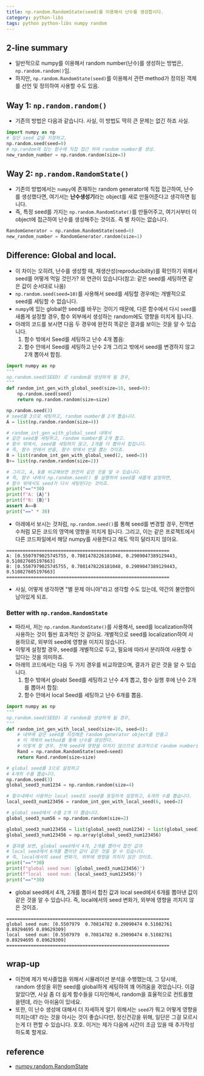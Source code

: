 ```yaml
---
title: np.random.RandomState(seed)를 이용해서 난수를 생성합시다.
category: python-libs
tags: python python-libs numpy random
---
```


## 2-line summary 

- 일반적으로 numpy를 이용해서 random number(난수)를 생성하는 방법은, `np.random.random()`임. 
- 하지만, `np.random.RandomState(seed)`를 이용해서 관련 method가 정의된 객체를 선언 및 정의하여 사용할 수도 있음. 

## Way 1: `np.random.random()`

- 기존의 방법은 다음과 같습니다. 사실, 이 방법도 딱히 큰 문제는 없긴 하죠 사실.

```python
import numpy as np 
# 일단 seed 값을 지정하고, 
np.random.seed(seed=0) 
# np.random에 있는 함수에 직접 접근 하여 random number를 생성. 
new_random_number = np.random.random(size=3)
```

## Way 2: `np.random.RandomState()`

- 기존의 방법에서는 `numpy`에 존재하는 random generator에 직접 접근하여, 난수를 생성했다면, 여기서는 **난수생성기**라는 object를 새로 만들어준다고 생각하면 됩니다. 
- 즉, 특정 seed를 가지는 `np.random.RandomState()`를 만들어주고, 여기서부터 이 object에 접근하여 난수를 생성해주는 것이죠. 즉 별 차이는 없습니다. 

```python 
RandomGenerator = np.random.RandomState(seed=0)
new_random_number = RandomGenerator.random(size=1)
```

## Difference: Global and local. 

- 이 차이는 오히려, 난수를 생성할 때, 재생산성(reproducibility)를 확인하기 위해서 seed를 어떻게 먹일 것인가? 와 연관이 있습니다(참고: 같은 seed를 세팅하면 같은 값이 순서대로 나옴)
- `np.random.seed(seed=10)`를 사용해서 seed를 세팅할 경우에는 개별적으로 seed를 세팅할 수 없습니다. 
- `numpy`에 있는 global한 seed를 바꾸는 것이기 때문에, 다른 함수에서 다시 `seed`를 새롭게 설정할 경우, 함수 외부에서 생성하는 random에도 영향을 미치게 됩니다. 
- 아래의 코드를 보시면 다음 두 경우에 완전히 똑같은 결과를 보이는 것을 알 수 있습니다. 
    1) 함수 밖에서 Seed를 세팅하고 난수 4개 뽑음: 
    2) 함수 안에서 Seed를 세팅하고 난수 2개 그리고 밖에서 seed를 변경하지 않고 2개 뽑아서 합침.

```python 
import numpy as np
"""
np.random.seed(SEED) 로 random을 생성하게 될 경우, 
"""
def random_int_gen_with_global_seed(size=10, seed=0):
    np.random.seed(seed)
    return np.random.random(size=size)

np.random.seed(3)
# seed를 3으로 세팅하고, random number를 2개 뽑습니다.
A = list(np.random.random(size=4))

# random_int_gen_with_global_seed 내에서
# 같은 seed를 세팅하고, random number를 2개 뽑고.
# 함수 밖에서, seed를 세팅하지 않고, 2개를 더 뽑아서 합칩니다.
# 즉, 함수 안에서 반을, 함수 밖에서 반을 뽑는 것이죠.
B = list(random_int_gen_with_global_seed(2, seed=3))
B+= list(np.random.random(size=2))

# 그리고, A, B를 비교해보면 완전히 같은 것을 알 수 있습니다. 
# 즉, 함수 내에서 np.random.seed() 를 실행하여 seed를 새롭게 설정하면, 
# 함수 밖에서도 seed가 다시 세팅된다는 것이죠.
print("=="*30)
print(f"A: {A}")
print(f"B: {B}")
assert A==B
print("==" * 30)
```

- 아래에서 보시는 것처럼, `np.random.seed()`를 통해 seed를 변경할 경우, 전역변수처럼 모든 코드의 영역에 영향을 끼치게 됩니다. 그리고, 이는 같은 프로젝트에서 다른 코드파일에서 해당 numpy를 사용한다고 해도 딱히 달라지지 않아요.

```
============================================================
A: [0.5507979025745755, 0.7081478226181048, 0.2909047389129443, 0.510827605197663]
B: [0.5507979025745755, 0.7081478226181048, 0.2909047389129443, 0.510827605197663]
============================================================
```

- 사실, 어떻게 생각하면 "별 문제 아니야"라고 생각할 수도 있는데, 약간의 불안함이 남아있게 되죠. 

### Better with `np.random.RandomState`

- 따라서, 저는 `np.random.RandomState()`를 사용해서, seed를 localization하여 사용하는 것이 훨씬 효과적인 것 같아요. 개별적으로 seed를 localization하여 사용하므로, 외부의 seed에 영향을 미치지 않습니다. 
- 이렇게 설정할 경우, seed를 개별적으로 두고, 필요에 따라서 분리하여 사용할 수 있다는 것을 의미하죠.
- 아래의 코드에서는 다음 두 가지 경우를 비교하였으며, 결과가 같은 것을 알 수 있습니다. 
    1) 함수 밖에서 gloabl Seed를 세팅하고 난수 4개 뽑고, 함수 실행 후에 난수 2개를 뽑아서 합침: 
    2) 함수 안에서 local Seed를 세팅하고 난수 6개를 뽑음.

```python
import numpy as np
"""
np.random.seed(SEED) 로 random을 생성하게 될 경우, 
"""
def random_int_gen_with_local_seed(size=10, seed=0):
    # 내부에 같은 seed를 지정해준 random generator object를 만들고
    # 이 객체의 method를 통해 난수를 생성한다.
    # 이렇게 할 경우, 전체 seed에 영향을 미치지 않으므로 효과적으로 random number를 뽑을 수있다.
    Rand = np.random.RandomState(seed=seed)
    return Rand.random(size=size)

# global seed를 3으로 설정하고
# 4개의 수를 뽑습니다.
np.random.seed(3)
global_seed3_num1234 = np.random.random(size=4)

# 함수내에서 사용하는 local seed도 seed를 동일하게 설정하고, 6개의 수를 뽑습니다.
local_seed3_num123456 = random_int_gen_with_local_seed(6, seed=3)

# global seed에서 수를 2개 더 뽑습니다.
global_seed3_num56 = np.random.random(size=2)

global_seed3_num123456 = list(global_seed3_num1234) + list(global_seed3_num56)
global_seed3_num123456 = np.array(global_seed3_num123456)

# 결과를 보면, global seed에서 4개, 2개를 뽑아서 합친 값과 
# local seed에서 6개를 뽑아낸 값이 같은 것을 알 수 있습니다. 
# 즉, local에서의 seed 변화가, 외부에 영향을 끼치지 않은 것이죠.
print("=="*30)
print(f"global seed num: {global_seed3_num123456}")
print(f"local  seed num: {local_seed3_num123456}")
print("=="*30)
```

- global seed에서 4개, 2개를 뽑아서 합친 값과 local seed에서 6개를 뽑아낸 값이 같은 것을 알 수 있습니다. 즉, local에서의 seed 변화가, 외부에 영향을 끼치지 않은 것이죠.

```
============================================================
global seed num: [0.5507979  0.70814782 0.29090474 0.51082761 0.89294695 0.89629309]
local  seed num: [0.5507979  0.70814782 0.29090474 0.51082761 0.89294695 0.89629309]
============================================================
```

## wrap-up

- 이전에 제가 박사졸업을 위해서 시뮬레이션 분석을 수행했는데, 그 당시에, random 생성을 위한 seed를 global하게 세팅하여 꽤 어려움을 겪었습니다. 이걸 알았다면, 사실 좀 더 쉽게 함수들을 디자인해서, random을 효율적으로 컨트롤했을텐데, 라는 아쉬움이 있네요. 
- 또한, 이 난수 생성에 대해서 더 자세하게 알기 위해서는 `seed`가 뭐고 어떻게 영향을 미치는뎨? 라는 것을 아시는 것이 좋습니다만, 정신건강을 위해, 일단은 그걸 모르시는게 더 편할 수 있습니다. 호호. 이거는 제가 다음에 시간이 조금 있을 때 추가작성하도록 할게요.

## reference

- [numpy.random.RandomState](https://docs.scipy.org/doc/numpy-1.15.0/reference/generated/numpy.random.RandomState.html)
